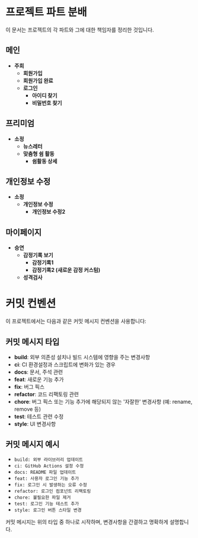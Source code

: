 # 프로젝트 파트 분배

이 문서는 프로젝트의 각 파트와 그에 대한 책임자를 정리한 것입니다.

## 메인
- **주희**
  - **회원가입**
  - **회원가입 완료**
  - **로그인**
    - **아이디 찾기**
    - **비밀번호 찾기**

## 프리미엄
- **소정**
  - **뉴스레터**
  - **맞춤형 쉼 활동**
    - **쉼활동 상세**

## 개인정보 수정
- **소정**
  - **개인정보 수정**
    - **개인정보 수정2**

## 마이페이지
- **승연**
  - **감정기록 보기**
    - **감정기록1**
    - **감정기록2 (새로운 감정 커스텀)**
  - **성격검사**




# 커밋 컨벤션

이 프로젝트에서는 다음과 같은 커밋 메시지 컨벤션을 사용합니다:

## 커밋 메시지 타입

- **build**: 외부 의존성 설치나 빌드 시스템에 영향을 주는 변경사항
- **ci**: CI 환경설정과 스크립트에 변화가 있는 경우
- **docs**: 문서, 주석 관련
- **feat**: 새로운 기능 추가
- **fix**: 버그 픽스
- **refactor**: 코드 리팩토링 관련
- **chore**: 버그 픽스 또는 기능 추가에 해당되지 않는 '자잘한' 변경사항 (예: rename, remove 등)
- **test**: 테스트 관련 수정
- **style**: UI 변경사항

## 커밋 메시지 예시

- `build: 외부 라이브러리 업데이트`
- `ci: GitHub Actions 설정 수정`
- `docs: README 파일 업데이트`
- `feat: 사용자 로그인 기능 추가`
- `fix: 로그인 시 발생하는 오류 수정`
- `refactor: 로그인 컴포넌트 리팩토링`
- `chore: 불필요한 파일 제거`
- `test: 로그인 기능 테스트 추가`
- `style: 로그인 버튼 스타일 변경`

커밋 메시지는 위의 타입 중 하나로 시작하며, 변경사항을 간결하고 명확하게 설명합니다.
